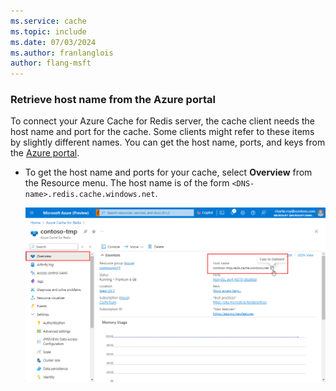 ```yaml
---
ms.service: cache
ms.topic: include
ms.date: 07/03/2024
ms.author: franlanglois
author: flang-msft
---
```


### Retrieve host name from the Azure portal

To connect your Azure Cache for Redis server, the cache client needs the host name and port for the cache. Some clients might refer to these items by slightly different names. You can get the host name, ports, and keys from the [Azure portal](https://portal.azure.com).

- To get the host name and ports for your cache, select **Overview** from the Resource menu. The host name is of the form `<DNS-name>.redis.cache.windows.net`.

  ![Azure Cache for Redis properties](media/redis-cache-access-keys/redis-cache-hostname-ports.png)
